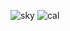![sky](https://user-images.githubusercontent.com/57860276/90751109-aa0a3900-e310-11ea-8190-8f03cc73ae97.png)
![cal](https://user-images.githubusercontent.com/57860276/90751112-ab3b6600-e310-11ea-82f1-0b298d5e751e.png)

